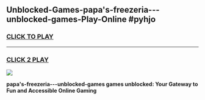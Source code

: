 
## Unblocked-Games-papa's-freezeria---unblocked-games-Play-Online #pyhjo
<h3>
<a href="https://news.freeplayer.one?title=papa's-freezeria---unblocked-games&ref=3">CLICK TO PLAY</a></h3>
<hr>

<h3>
<a href="https://news.freeplayer.one?title=papa's-freezeria---unblocked-games&ref=3">CLICK 2 PLAY</a>
  
</h3>

<a href="https://news.freeplayer.one?title=papa's-freezeria---unblocked-games&ref=3"><img src="https://clearcache.store/games.png"></a>


**papa's-freezeria---unblocked-games games unblocked: Your Gateway to Fun and Accessible Online Gaming**
